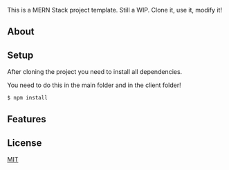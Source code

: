 This is a MERN Stack project template. Still a WIP.
Clone it, use it, modify it!

## About

## Setup

After cloning the project you need to install all dependencies.

You need to do this in the main folder and in the client folder!

```bash
$ npm install
```

## Features


## License

  [MIT](LICENSE)